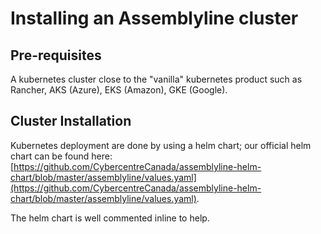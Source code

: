 # Installing an Assemblyline cluster

## Pre-requisites

A kubernetes cluster close to the "vanilla" kubernetes product such as Rancher, AKS (Azure), EKS (Amazon), GKE (Google).

## Cluster Installation

Kubernetes deployment are done by using a helm chart; our official helm chart can be found here:
[https://github.com/CybercentreCanada/assemblyline-helm-chart/blob/master/assemblyline/values.yaml](https://github.com/CybercentreCanada/assemblyline-helm-chart/blob/master/assemblyline/values.yaml). 

The helm chart is well commented inline to help.

